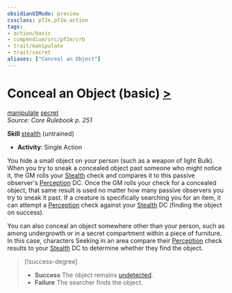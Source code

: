 ```yaml
---
obsidianUIMode: preview
cssclass: pf2e,pf2e-action
tags:
- action/basic
- compendium/src/pf2e/crb
- trait/manipulate
- trait/secret
aliases: ["Conceal an Object"]
---
```

# Conceal an Object (basic) [>](/rules/core-rulebook/chapter-9-playing-the-game.md#Actions "Single Action")
[manipulate](/rules/traits/manipulate.md)  [secret](/rules/traits/secret.md)  
*Source: Core Rulebook p. 251*  

**Skill** [stealth](/compendium/skills.md#Stealth) (untrained)
- **Activity**: Single Action

You hide a small object on your person (such as a weapon of light Bulk). When you try to sneak a concealed object past someone who might notice it, the GM rolls your [Stealth](/compendium/skills.md#Stealth) check and compares it to this passive observer's [Perception](/compendium/skills.md#Perception) DC. Once the GM rolls your check for a concealed object, that same result is used no matter how many passive observers you try to sneak it past. If a creature is specifically searching you for an item, it can attempt a [Perception](/compendium/skills.md#Perception) check against your [Stealth](/compendium/skills.md#Stealth) DC (finding the object on success).

You can also conceal an object somewhere other than your person, such as among undergrowth or in a secret compartment within a piece of furniture. In this case, characters Seeking in an area compare their [Perception](/compendium/skills.md#Perception) check results to your [Stealth](/compendium/skills.md#Stealth) DC to determine whether they find the object.

> [!success-degree] 
> - **Success** The object remains [undetected](/rules/conditions.md#Undetected).
> - **Failure** The searcher finds the object.